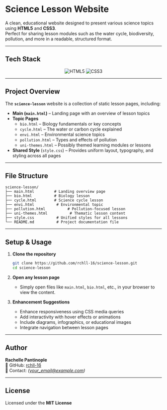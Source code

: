 #  Science Lesson Website

A clean, educational website designed to present various science topics using **HTML5** and **CSS3**.  
Perfect for sharing lesson modules such as the water cycle, biodiversity, pollution, and more in a readable, structured format.

---

##  Tech Stack

<p align="center">
  <img src="https://img.shields.io/badge/HTML5-E34F26?style=for-the-badge&logo=html5&logoColor=white" alt="HTML5" />
  <img src="https://img.shields.io/badge/CSS3-1572B6?style=for-the-badge&logo=css3&logoColor=white" alt="CSS3" />
</p>

---

##  Project Overview

The **`science-lesson`** website is a collection of static lesson pages, including:

- **Main (`main.html`)** – Landing page with an overview of lesson topics  
- **Topic Pages**  
  - `bio.html` – Biology fundamentals or key concepts  
  - `cycle.html` – The water or carbon cycle explained  
  - `envi.html` – Environmental science topics  
  - `pollution.html` – Types and effects of pollution  
  - `uni-themes.html` – Possibly themed learning modules or lessons  
- **Shared Style** (`style.css`) – Provides uniform layout, typography, and styling across all pages

---

##  File Structure

```
science-lesson/
├── main.html         # Landing overview page
├── bio.html          # Biology lesson
├── cycle.html        # Science cycle lesson
├── envi.html          # Environmental topic
├── pollution.html          # Pollution-focused lesson
├── uni-themes.html          # Thematic lesson content
├── style.css          # Unified styles for all lessons
└── README.md          # Project documentation file
```


---

##  Setup & Usage

1. **Clone the repository**  
   ```bash
   git clone https://github.com/rchll-16/science-lesson.git
   cd science-lesson

2. **Open any lesson page**
   - Simply open files like `main.html`, `bio.html`, etc., in your browser to view the content.

3. **Enhancement Suggestions**
   - Enhance responsiveness using CSS media queries 
   - Add interactivity with hover effects or animations
   - Include diagrams, infographics, or educational images   
   - Integrate navigation between lesson pages

---

##  Author

**Rachelle Pantinople**  
🔗 GitHub: [rchll-16](https://github.com/rchll-16)  
📧 Contact: *(your_email@example.com)*

---

##  License

Licensed under the **MIT License**
